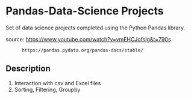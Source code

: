 # Pandas-Data-Science Projects
Set of data science projects completed using the Python Pandas library.

source:  https://www.youtube.com/watch?v=vmEHCJofslg&t=790s

          https://pandas.pydata.org/pandas-docs/stable/

## Description
1. Interaction with csv and Excel files
2. Sorting, Filtering, Groupby
